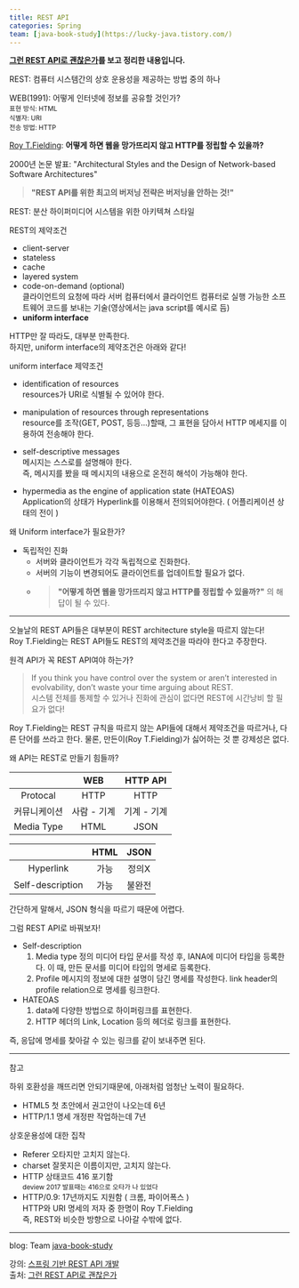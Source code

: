 ```yaml
---
title: REST API
categories: Spring
team: [java-book-study](https://lucky-java.tistory.com/)
---
```


**[그런 REST API로 괜찮은가](https://tv.naver.com/v/2292653)를 보고 정리한 내용입니다.**

REST: 컴퓨터 시스템간의 상호 운용성을 제공하는 방법 중의 하나

WEB(1991): 어떻게 인터넷에 정보를 공유할 것인가?  
<small>
표현 방식: HTML  
식별자: URI  
전송 방법: HTTP
</small>

[Roy T.Fielding](https://en.wikipedia.org/wiki/Roy_Fielding): **어떻게 하면 웹을 망가뜨리지 않고 HTTP를 정립할 수 있을까?**  

2000년 논문 발표: "Architectural Styles and the Design of Network-based Software Architectures"

> **"REST API를 위한 최고의 버저닝 전략은 버저닝을 안하는 것!"**

REST: 분산 하이퍼미디어 시스템을 위한 아키텍쳐 스타일  

REST의 제약조건
* client-server
* stateless
* cache
* layered system
* code-on-demand (optional)  
클라이언트의 요청에 따라 서버 컴퓨터에서 클라이언트 컴퓨터로 실행 가능한 소프트웨어 코드를 보내는 기술(영상에서는 java script를 예시로 듬)
* **uniform interface**

HTTP만 잘 따라도, 대부분 만족한다.  
하지만, uniform interface의 제약조건은 아래와 같다! 

uniform interface 제약조건
* identification of resources  
resources가 URI로 식별될 수 있어야 한다.  

* manipulation of resources through representations  
resource를 조작(GET, POST, 등등...)할때, 그 표현을 담아서 HTTP 메세지를 이용하여 전송해야 한다.  

* self-descriptive messages  
메시지는 스스로를 설명해야 한다.  
즉, 메시지를 봤을 때 메시지의 내용으로 온전히 해석이 가능해야 한다.

* hypermedia as the engine of application state (HATEOAS)  
Application의 상태가 Hyperlink를 이용해서 전의되어야한다. ( 어플리케이션 상태의 전이 )

왜 Uniform interface가 필요한가?  
* 독립적인 진화
  - 서버와 클라이언트가 각각 독립적으로 진화한다.
  - 서버의 기능이 변경되어도 클라이언트를 업데이트할 필요가 없다.
  - > **"어떻게 하면 웹을 망가뜨리지 않고 HTTP를 정립할 수 있을까?"** 의 해답이 될 수 있다.

---

오늘날의 REST API들은 대부분이 REST architecture style을 따르지 않는다!  
Roy T.Fielding는 REST API들도 REST의 제약조건을 따라야 한다고 주장한다.

원격 API가 꼭 REST API여야 하는가?
> If you think you have control over the system or aren’t interested in evolvability, don’t waste your time arguing about REST.  
> 시스템 전체를 통제할 수 있거나 진화에 관심이 없다면 REST에 시간낭비 할 필요가 없다!

Roy T.Fielding는 REST 규칙을 따르지 않는 API들에 대해서 제약조건을 따르거나, 다른 단어를 쓰라고 한다. 물론, 만든이(Roy T.Fielding)가 싫어하는 것 뿐 강제성은 없다.

왜 API는 REST로 만들기 힘들까?

|             |  WEB        |   HTTP API  |
|:---:        |:---:        |:---:        |
|Protocal     |HTTP         |HTTP         |
|커뮤니케이션  |사람 - 기계   |기계 - 기계  |
|Media Type   |HTML         |JSON         |

||HTML|JSON|
|:---:|:---:|:---:|
|Hyperlink|가능|정의X|
|Self-description|가능|불완전|

간단하게 말해서, JSON 형식을 따르기 때문에 어렵다.

그럼 REST API로 바꿔보자!

* Self-description
  1. Media type 정의
미디어 타입 문서를 작성 후, IANA에 미디어 타입을 등록한다. 이 때, 만든 문서를 미디어 타입의 명세로 등록한다. 
  2. Profile
메시지의 정보에 대한 설명이 담긴 명세를 작성한다. link header의 profile relation으로 명세를 링크한다.
* HATEOAS
  1. data에 다양한 방법으로 하이퍼링크를 표현한다.
  2. HTTP 헤더의 Link, Location 등의 헤더로 링크를 표현한다.

즉, 응답에 명세를 찾아갈 수 있는 링크를 같이 보내주면 된다.

---
참고

하위 호환성을 깨뜨리면 안되기때문에, 아래처럼 엄청난 노력이 필요하다.  
* HTML5 첫 초안에서 권고안이 나오는데 6년  
* HTTP/1.1 명세 개정판 작업하는데 7년

상호운용성에 대한 집착  
* Referer 오타지만 고치지 않는다.  
* charset 잘못지은 이름이지만, 고치지 않는다.  
* HTTP 상태코드 416 포기함  
<small>deview 2017 발표때는 416으로 오타가 나 있었다</small>
* HTTP/0.9: 17년까지도 지원함 ( 크롬, 파이어폭스 )  
HTTP와 URI 명세의 저자 중 한명이 Roy T.Fielding  
즉, REST와 비슷한 방향으로 나아갈 수밖에 없다.

---
blog: Team [java-book-study](https://lucky-java.tistory.com/)  


강의: [스프링 기반 REST API 개발](https://www.inflearn.com/course/spring_rest-api/dashboard)  
출처: [그런 REST API로 괜찮은가](https://tv.naver.com/v/2292653)